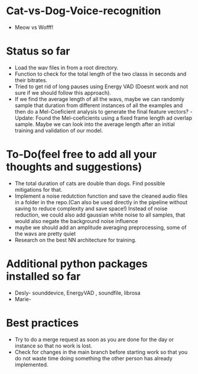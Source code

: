 # Cat-vs-Dog-Voice-recognition
* Meow vs Wofff!

# Status so far

* Load the wav files in from a root directory.
* Function to check for the total length of the two classs in seconds and their bitrates.
* Tried to get rid of long pauses using Energy VAD (Doesnt work and not sure if we should follow this approach).
* If we find the average length of all the wavs, maybe we can randomly sample that duration from different instances of all the examples and then do a Mel-Coeficient analysis to generate the final feature vectors?
 -Update: Found the Mel-coeficients using a fixed frame length ad overlap sample. Maybe we can look into the average length after an initial training and validation of our model.

# To-Do(feel free to add all your thoughts and suggestions)

* The total duration of cats are double than dogs. Find possible mitigations for that.
* Implement a noise redutction function and save the cleaned audio files in a folder in the repo.(Can also be used directly in the pipeline without saving to reduce complexity and save space!) Instead of noise reduction, we could also add gaussian white noise to all samples, that would also negate the background noise influence
* maybe we should add an amplitude averaging preprocessing, some of the wavs are pretty quiet
* Research on the best NN architecture for training.

# Additional python packages installed so far

* Desly- sounddevice, EnergyVAD , soundfile, librosa
* Marie- 


# Best practices

* Try to do a merge request as soon as you are done for the day or instance so that no work is lost.
* Check for changes in the main branch before starting work so that you do not waste time doing something the other person has already implemented. 
